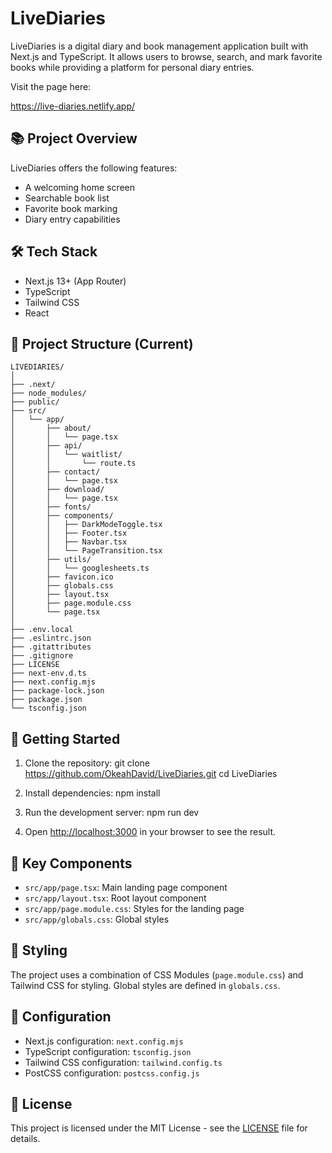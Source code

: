 # LiveDiaries

LiveDiaries is a digital diary and book management application built with Next.js and TypeScript. It allows users to browse, search, and mark favorite books while providing a platform for personal diary entries.

Visit the page here:

https://live-diaries.netlify.app/
## 📚 Project Overview

LiveDiaries offers the following features:
- A welcoming home screen
- Searchable book list
- Favorite book marking
- Diary entry capabilities

## 🛠 Tech Stack

- Next.js 13+ (App Router)
- TypeScript
- Tailwind CSS
- React

## 📁 Project Structure (Current)
```
LIVEDIARIES/
│
├── .next/
├── node_modules/
├── public/
├── src/
│   └── app/
│       ├── about/
│       │   └── page.tsx
│       ├── api/
│       │   └── waitlist/
│       │       └── route.ts
│       ├── contact/
│       │   └── page.tsx
│       ├── download/
│       │   └── page.tsx
│       ├── fonts/
│       ├── components/
│       │   ├── DarkModeToggle.tsx
│       │   ├── Footer.tsx
│       │   ├── Navbar.tsx
│       │   └── PageTransition.tsx
│       ├── utils/
│       │   └── googlesheets.ts
│       ├── favicon.ico
│       ├── globals.css
│       ├── layout.tsx
│       ├── page.module.css
│       └── page.tsx
│
├── .env.local
├── .eslintrc.json
├── .gitattributes
├── .gitignore
├── LICENSE
├── next-env.d.ts
├── next.config.mjs
├── package-lock.json
├── package.json
└── tsconfig.json
```
## 🚀 Getting Started

1. Clone the repository:
git clone <https://github.com/OkeahDavid/LiveDiaries.git>
cd LiveDiaries

2. Install dependencies:
npm install

3. Run the development server:
npm run dev

4. Open [http://localhost:3000](http://localhost:3000) in your browser to see the result.

## 📝 Key Components

- `src/app/page.tsx`: Main landing page component
- `src/app/layout.tsx`: Root layout component
- `src/app/page.module.css`: Styles for the landing page
- `src/app/globals.css`: Global styles

## 🎨 Styling

The project uses a combination of CSS Modules (`page.module.css`) and Tailwind CSS for styling. Global styles are defined in `globals.css`.

## 🔧 Configuration

- Next.js configuration: `next.config.mjs`
- TypeScript configuration: `tsconfig.json`
- Tailwind CSS configuration: `tailwind.config.ts`
- PostCSS configuration: `postcss.config.js`

## 📄 License

This project is licensed under the MIT License - see the [LICENSE](LICENSE) file for details.
